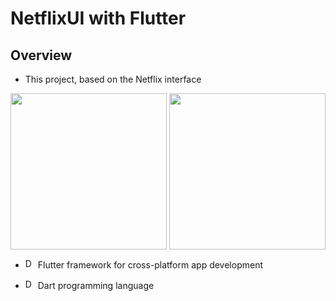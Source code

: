 # NetflixUI with Flutter

## Overview
- This project, based on the Netflix interface

<div style="display: flex; justify-content: space-between;">
    <img src="https://github.com/Andres2kk/Netflix_UI/assets/147880314/fc8599f0-cf97-4057-9c7e-a8afe9f1ebac" width="250px" />
    <img src="https://github.com/Andres2kk/Netflix_UI/assets/147880314/381230a9-b652-493f-b3b9-45f8efd2a7d8" width="250px" />
</div>


- <img src="https://github.com/Andres2kk/Netflix_UI/assets/147880314/ec7b8a81-cc0b-4f29-bd76-f93942584703" alt="Dart Logo" width="16" height="16"/> Flutter framework for cross-platform app development

- <img src="https://github.com/Andres2kk/Netflix_UI/assets/147880314/4ddba24a-8632-49ab-8445-9f1f8fc78cf6" alt="Dart Logo" width="16" height="16"/> Dart programming language
